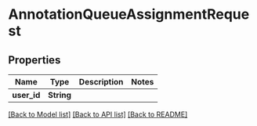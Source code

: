 # AnnotationQueueAssignmentRequest

## Properties

Name | Type | Description | Notes
------------ | ------------- | ------------- | -------------
**user_id** | **String** |  | 

[[Back to Model list]](../README.md#documentation-for-models) [[Back to API list]](../README.md#documentation-for-api-endpoints) [[Back to README]](../README.md)



